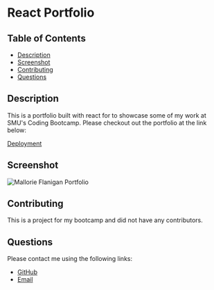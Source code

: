 # React Portfolio

## Table of Contents

* [Description](#description)
* [Screenshot](#screenshot)
* [Contributing](#contributing)
* [Questions](#questions)

## Description
This is a portfolio built with react for to showcase some of my work at SMU's Coding Bootcamp. Please checkout out the portfolio at the link below:

[Deployment](https://github.com/mflanigan13/react-portfolio)

## Screenshot
![Mallorie Flanigan Portfolio]()

## Contributing
This is a project for my bootcamp and did not have any contributors.

## Questions
 Please contact me using the following links:
   * [GitHub](https://github.com/mflangian13)
   * [Email](mailto:mflanigantwualumn@gmail.com)